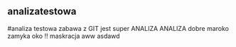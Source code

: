 ## analizatestowa
#analiza testowa zabawa z GIT jest super
ANALIZA ANALIZA
dobre maroko zamyka oko
!! maskracja aww
asdawd
